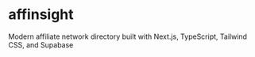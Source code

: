 # affinsight
Modern affiliate network directory built with Next.js, TypeScript, Tailwind CSS, and Supabase
